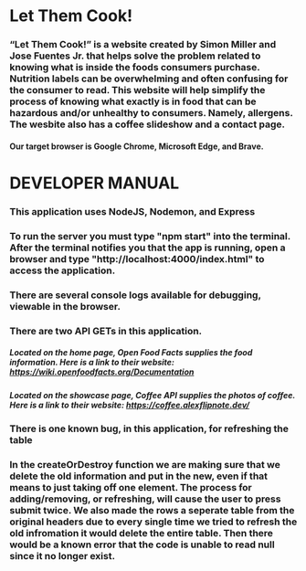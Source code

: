 # Let Them Cook!

### “Let Them Cook!” is a website created by Simon Miller and Jose Fuentes Jr. that helps solve the problem related to knowing what is inside the foods consumers purchase. Nutrition labels can be overwhelming and often confusing for the consumer to read. This website will help simplify the process of knowing what exactly is in food that can be hazardous and/or unhealthy to consumers. Namely, allergens. The wesbite also has a coffee slideshow and a contact page.

#### Our target browser is Google Chrome, Microsoft Edge, and Brave. 

# DEVELOPER MANUAL

### This application uses NodeJS, Nodemon, and Express

### To run the server you must type "npm start" into the terminal. After the terminal notifies you that the app is running, open a browser and type "http://localhost:4000/index.html" to access the application.

### There are several console logs available for debugging, viewable in the browser.

### There are two API GETs in this application.

##### Located on the home page, Open Food Facts supplies the food information. Here is a link to their website: https://wiki.openfoodfacts.org/Documentation

##### Located on the showcase page, Coffee API supplies the photos of coffee. Here is a link to their website: https://coffee.alexflipnote.dev/

### There is one known bug, in this application, for refreshing the table
### In the createOrDestroy function we are making sure that we delete the old information and put in the new, even if that means to just taking off one element.  The process for adding/removing, or refreshing, will cause the user to press submit twice. We also made the rows a seperate table from the original headers due to every single time we tried to refresh the old infromation it would delete the entire table. Then there would be a known error that the code is unable to read null since it no longer exist.